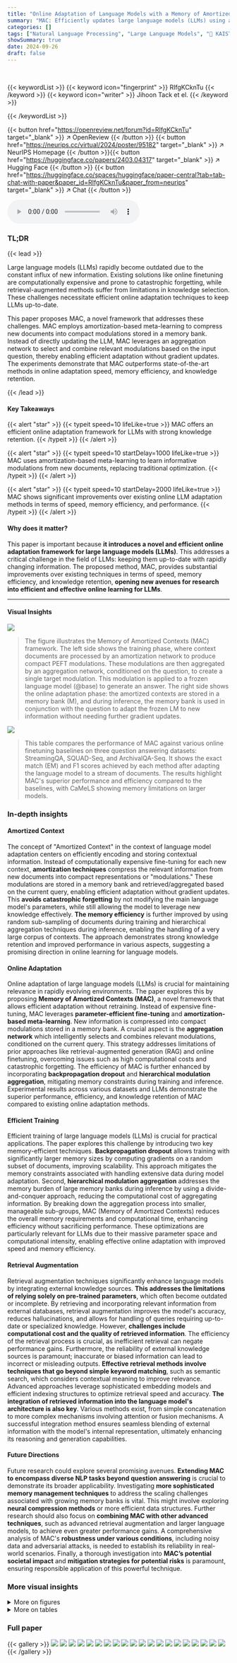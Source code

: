 ```yaml
---
title: "Online Adaptation of Language Models with a Memory of Amortized Contexts"
summary: "MAC: Efficiently updates large language models (LLMs) using a memory of compressed contexts for improved real-time knowledge retention and adaptation."
categories: []
tags: ["Natural Language Processing", "Large Language Models", "🏢 KAIST",]
showSummary: true
date: 2024-09-26
draft: false
---
```


<br>

{{< keywordList >}}
{{< keyword icon="fingerprint" >}} RIfgKCknTu {{< /keyword >}}
{{< keyword icon="writer" >}} Jihoon Tack et el. {{< /keyword >}}
 
{{< /keywordList >}}

{{< button href="https://openreview.net/forum?id=RIfgKCknTu" target="_blank" >}}
↗ OpenReview
{{< /button >}}
{{< button href="https://neurips.cc/virtual/2024/poster/95182" target="_blank" >}}
↗ NeurIPS Homepage
{{< /button >}}{{< button href="https://huggingface.co/papers/2403.04317" target="_blank" >}}
↗ Hugging Face
{{< /button >}}
{{< button href="https://huggingface.co/spaces/huggingface/paper-central?tab=tab-chat-with-paper&paper_id=RIfgKCknTu&paper_from=neurips" target="_blank" >}}
↗ Chat
{{< /button >}}



<audio controls>
    <source src="https://ai-paper-reviewer.com/RIfgKCknTu/podcast.wav" type="audio/wav">
    Your browser does not support the audio element.
</audio>


### TL;DR


{{< lead >}}

Large language models (LLMs) rapidly become outdated due to the constant influx of new information.  Existing solutions like online finetuning are computationally expensive and prone to catastrophic forgetting, while retrieval-augmented methods suffer from limitations in knowledge selection. These challenges necessitate efficient online adaptation techniques to keep LLMs up-to-date.



This paper proposes MAC, a novel framework that addresses these challenges. MAC employs amortization-based meta-learning to compress new documents into compact modulations stored in a memory bank.  Instead of directly updating the LLM, MAC leverages an aggregation network to select and combine relevant modulations based on the input question, thereby enabling efficient adaptation without gradient updates. The experiments demonstrate that MAC outperforms state-of-the-art methods in online adaptation speed, memory efficiency, and knowledge retention.

{{< /lead >}}


#### Key Takeaways

{{< alert "star" >}}
{{< typeit speed=10 lifeLike=true >}} MAC offers an efficient online adaptation framework for LLMs with strong knowledge retention. {{< /typeit >}}
{{< /alert >}}

{{< alert "star" >}}
{{< typeit speed=10 startDelay=1000 lifeLike=true >}} MAC uses amortization-based meta-learning to learn informative modulations from new documents, replacing traditional optimization. {{< /typeit >}}
{{< /alert >}}

{{< alert "star" >}}
{{< typeit speed=10 startDelay=2000 lifeLike=true >}} MAC shows significant improvements over existing online LLM adaptation methods in terms of speed, memory efficiency, and performance. {{< /typeit >}}
{{< /alert >}}

#### Why does it matter?
This paper is important because **it introduces a novel and efficient online adaptation framework for large language models (LLMs)**.  This addresses a critical challenge in the field of LLMs: keeping them up-to-date with rapidly changing information.  The proposed method, MAC, provides substantial improvements over existing techniques in terms of speed, memory efficiency, and knowledge retention, **opening new avenues for research into efficient and effective online learning for LLMs**.

------
#### Visual Insights



![](https://ai-paper-reviewer.com/RIfgKCknTu/figures_1_1.jpg)

> The figure illustrates the Memory of Amortized Contexts (MAC) framework.  The left side shows the training phase, where context documents are processed by an amortization network to produce compact PEFT modulations. These modulations are then aggregated by an aggregation network, conditioned on the question, to create a single target modulation. This modulation is applied to a frozen language model (@base) to generate an answer.  The right side shows the online adaptation phase: the amortized contexts are stored in a memory bank (M), and during inference, the memory bank is used in conjunction with the question to adapt the frozen LM to new information without needing further gradient updates.





![](https://ai-paper-reviewer.com/RIfgKCknTu/tables_5_1.jpg)

> This table compares the performance of MAC against various online finetuning baselines on three question answering datasets: StreamingQA, SQUAD-Seq, and ArchivalQA-Seq.  It shows the exact match (EM) and F1 scores achieved by each method after adapting the language model to a stream of documents. The results highlight MAC's superior performance and efficiency compared to the baselines, with CaMeLS showing memory limitations on larger models.





### In-depth insights


#### Amortized Context
The concept of "Amortized Context" in the context of language model adaptation centers on efficiently encoding and storing contextual information.  Instead of computationally expensive fine-tuning for each new context, **amortization techniques** compress the relevant information from new documents into compact representations or "modulations." These modulations are stored in a memory bank and retrieved/aggregated based on the current query, enabling efficient adaptation without gradient updates.  This **avoids catastrophic forgetting** by not modifying the main language model's parameters, while still allowing the model to leverage new knowledge effectively.  **The memory efficiency** is further improved by using random sub-sampling of documents during training and hierarchical aggregation techniques during inference, enabling the handling of a very large corpus of contexts. The approach demonstrates strong knowledge retention and improved performance in various aspects, suggesting a promising direction in online learning for language models.

#### Online Adaptation
Online adaptation of large language models (LLMs) is crucial for maintaining relevance in rapidly evolving environments.  The paper explores this by proposing **Memory of Amortized Contexts (MAC)**, a novel framework that allows efficient adaptation without retraining.  Instead of expensive fine-tuning, MAC leverages **parameter-efficient fine-tuning** and **amortization-based meta-learning**. New information is compressed into compact modulations stored in a memory bank.  A crucial aspect is the **aggregation network** which intelligently selects and combines relevant modulations, conditioned on the current query. This strategy addresses limitations of prior approaches like retrieval-augmented generation (RAG) and online finetuning, overcoming issues such as high computational costs and catastrophic forgetting.  The efficiency of MAC is further enhanced by incorporating **backpropagation dropout** and **hierarchical modulation aggregation**, mitigating memory constraints during training and inference. Experimental results across various datasets and LLMs demonstrate the superior performance, efficiency, and knowledge retention of MAC compared to existing online adaptation methods.

#### Efficient Training
Efficient training of large language models (LLMs) is crucial for practical applications.  The paper explores this challenge by introducing two key memory-efficient techniques.  **Backpropagation dropout** allows training with significantly larger memory sizes by computing gradients on a random subset of documents, improving scalability.  This approach mitigates the memory constraints associated with handling extensive data during model adaptation. Second, **hierarchical modulation aggregation** addresses the memory burden of large memory banks during inference by using a divide-and-conquer approach, reducing the computational cost of aggregating information. By breaking down the aggregation process into smaller, manageable sub-groups, MAC (Memory of Amortized Contexts) reduces the overall memory requirements and computational time, enhancing efficiency without sacrificing performance. These optimizations are particularly relevant for LLMs due to their massive parameter space and computational intensity, enabling effective online adaptation with improved speed and memory efficiency.

#### Retrieval Augmentation
Retrieval augmentation techniques significantly enhance language models by integrating external knowledge sources.  **This addresses the limitations of relying solely on pre-trained parameters**, which often become outdated or incomplete. By retrieving and incorporating relevant information from external databases, retrieval augmentation improves the model's accuracy, reduces hallucinations, and allows for handling of queries requiring up-to-date or specialized knowledge. However, **challenges include computational cost and the quality of retrieved information**.  The efficiency of the retrieval process is crucial, as inefficient retrieval can negate performance gains.  Furthermore, the reliability of external knowledge sources is paramount; inaccurate or biased information can lead to incorrect or misleading outputs.  **Effective retrieval methods involve techniques that go beyond simple keyword matching**, such as semantic search, which considers contextual meaning to improve relevance.  Advanced approaches leverage sophisticated embedding models and efficient indexing structures to optimize retrieval speed and accuracy.  **The integration of retrieved information into the language model's architecture is also key**.  Various methods exist, from simple concatenation to more complex mechanisms involving attention or fusion mechanisms. A successful integration method ensures seamless blending of external information with the model's internal representation, ultimately enhancing its reasoning and generation capabilities.

#### Future Directions
Future research could explore several promising avenues. **Extending MAC to encompass diverse NLP tasks beyond question answering** is crucial to demonstrate its broader applicability.  Investigating **more sophisticated memory management techniques** to address the scaling challenges associated with growing memory banks is vital. This might involve exploring **neural compression methods** or more efficient data structures.  Further research should also focus on **combining MAC with other advanced techniques**, such as advanced retrieval augmentation and larger language models, to achieve even greater performance gains.  A comprehensive analysis of MAC's **robustness under various conditions**, including noisy data and adversarial attacks, is needed to establish its reliability in real-world scenarios. Finally, a thorough investigation into **MAC’s potential societal impact** and **mitigation strategies for potential risks** is paramount, ensuring responsible application of this powerful technique.


### More visual insights

<details>
<summary>More on figures
</summary>


![](https://ai-paper-reviewer.com/RIfgKCknTu/figures_6_1.jpg)

> This figure compares the memory usage and time efficiency of MAC against three online finetuning baselines (Uniform, Salient Spans, and CaMeLS) for adapting a language model to a stream of documents.  The left bar chart shows the peak GPU memory allocation in gigabytes (GB) required to adapt a single document.  The right bar chart displays the time in minutes (min) needed to adapt a stream of 1,665 documents.  The experiment used the GPT2-XL model on the StreamingQA dataset. MAC demonstrates significantly lower memory usage and adaptation time compared to the baselines.


![](https://ai-paper-reviewer.com/RIfgKCknTu/figures_6_2.jpg)

> This figure shows the F1 score retention rate over time for four different online adaptation methods.  The x-axis represents the number of documents adapted after the initial adaptation of 200 documents. The y-axis represents the F1 score retention rate, calculated as the percentage of the initial F1 score maintained after further adaptation. The figure demonstrates that MAC (Memory of Amortized Contexts) significantly outperforms the baselines (Uniform, Salient Spans, and CaMeLS) in terms of knowledge retention.  The other methods show a significant decrease in F1 score as more documents are added, indicating catastrophic forgetting, while MAC maintains a much higher F1 score, demonstrating its effectiveness at preserving previously learned knowledge during online adaptation.


![](https://ai-paper-reviewer.com/RIfgKCknTu/figures_7_1.jpg)

> This figure compares the memory usage and time efficiency of MAC against other online finetuning methods for adapting Language Models.  The left-hand bar chart shows that MAC requires significantly less peak GPU memory (68% less) to adapt a single document.  The right-hand bar chart shows that MAC is also much faster (90.31% less time) to adapt a stream of 1665 documents when using the same memory constraints.  The experiment uses the GPT2-XL model on the StreamingQA dataset.


![](https://ai-paper-reviewer.com/RIfgKCknTu/figures_8_1.jpg)

> This figure visualizes the attention weights of the aggregation network's final layer.  It demonstrates how the network attends to different tokens in the gold document (containing the correct answer) and five additional documents. The additional documents are either retrieved using BM25 (a well-known information retrieval technique) or randomly selected.  The heatmaps show the attention weights, with red indicating high attention (similarity to the question) and blue indicating low attention.  This helps illustrate how the network effectively focuses on relevant information when given a question and various documents.


![](https://ai-paper-reviewer.com/RIfgKCknTu/figures_8_2.jpg)

> This figure compares different methods for reducing the size of the memory bank in the MAC model.  The methods compared are: Random Prune, Random Average, Nearest Neighbor Average, and using the Full Memory. The y-axis represents the F1 score achieved by each method on the LLaMA-2-7B model, demonstrating that the full memory achieves the highest F1 score, while other methods achieve lower, but still comparable performance.


</details>




<details>
<summary>More on tables
</summary>


![](https://ai-paper-reviewer.com/RIfgKCknTu/tables_6_1.jpg)
> This table presents the results of an experiment evaluating the performance of MAC when combined with different retrieval augmentation methods (BM25, Contriever, and DPR) on the ArchivalQA-Seq dataset.  The experiment uses the LLaMA2-7B language model and reports the exact match (EM) and F1 scores for different top-k retrieved documents (top-1, top-3, top-5).  The bold values highlight the best performance within each group of methods.

![](https://ai-paper-reviewer.com/RIfgKCknTu/tables_7_1.jpg)
> This table demonstrates the impact of the backpropagation dropout technique on the performance of the LLaMA2-7B model when trained on the StreamingQA dataset. It compares two scenarios: one without backpropagation dropout and the other using MAC with a dropout ratio of 0.75. The results reveal the effectiveness of backpropagation dropout in significantly reducing memory usage while maintaining improved F1 scores.

![](https://ai-paper-reviewer.com/RIfgKCknTu/tables_8_1.jpg)
> This table compares the performance of online adaptation using two different Parameter-Efficient Fine-Tuning (PEFT) methods: LoRA and P-tuning v2.  The experiment uses the GPT2-XL model trained on the StreamingQA dataset.  The results are measured using the Exact Match (EM) and F1 scores, which are common metrics for evaluating question answering performance. The table shows that P-tuning v2 achieved slightly better results than LoRA in this specific setting.

![](https://ai-paper-reviewer.com/RIfgKCknTu/tables_9_1.jpg)
> This table presents the results of an experiment evaluating the online adaptation performance of the proposed MAC method on out-of-distribution (OOD) datasets.  The experiment used GPT2-XL as the base language model, pre-trained on the StreamingQA dataset.  The model was then adapted to two OOD datasets: SQUAD and ArchivalQA.  The F1 score, a common metric for evaluating the performance of question answering models, is reported for both CaMeLS (a baseline method) and MAC (the proposed method) on each of the OOD datasets.  The results demonstrate the ability of MAC to generalize better to unseen data compared to the baseline.

![](https://ai-paper-reviewer.com/RIfgKCknTu/tables_9_2.jpg)
> This table presents the perplexity scores achieved by different online adaptation methods on both adapted and unseen documents.  Lower perplexity indicates better performance. The GPT2-Large language model was trained autoregressively on the StreamingQA dataset before online adaptation was performed using the various methods.  The 'Adapted' column shows results for the documents used during the adaptation process, while 'Unseen' shows the results for documents not used in adaptation, indicating generalization ability.

![](https://ai-paper-reviewer.com/RIfgKCknTu/tables_9_3.jpg)
> This table compares the performance of three different designs for the amortization network in the MAC model when training on the StreamingQA dataset. The designs are: using only the encoder of the T5 model; using only the decoder of the GPT2 model; and using the encoder and decoder parts of the T5 model. The results are measured by Exact Match (EM) and F1 score, and it shows that the encoder-decoder design (using the T5 model) performs best.

![](https://ai-paper-reviewer.com/RIfgKCknTu/tables_17_1.jpg)
> This table compares the performance of MAC against several online finetuning baselines on three question answering datasets (StreamingQA, SQUAD-Seq, and ArchivalQA-Seq).  The metrics used are Exact Match (EM) and F1 score, reflecting the accuracy of the language model after adapting to a stream of documents.  The table shows that MAC significantly outperforms the baselines across all datasets and model sizes, demonstrating its effectiveness in online adaptation.  It also notes limitations faced by some baselines due to memory constraints.

![](https://ai-paper-reviewer.com/RIfgKCknTu/tables_18_1.jpg)
> This table compares the performance of MAC against several online finetuning baselines on three different question answering datasets.  The metrics used are Exact Match (EM) and F1 score.  The baselines include methods using uniform token weighting, salient spans, and CaMeLS.  Note that CaMeLS used a smaller language model due to memory constraints on some of the datasets.  The table highlights MAC's superior performance across various datasets and model sizes.

![](https://ai-paper-reviewer.com/RIfgKCknTu/tables_18_2.jpg)
> This table compares the online adaptation performance of MAC against several online finetuning baselines across three datasets: StreamingQA, SQUAD-Seq, and ArchivalQA-Seq.  The metrics used are Exact Match (EM) and F1 score, reflecting the accuracy of question answering after adapting the language model to a stream of new documents. The table also notes instances where CaMeLS, due to memory limitations, used a smaller language model and cases where the memory constraints prevented results from being obtained.

![](https://ai-paper-reviewer.com/RIfgKCknTu/tables_19_1.jpg)
> This table compares the performance of MAC against a memory-augmented language model approach that uses context compression (CCM) and a retriever to select relevant compressed documents.  The results, shown as exact match (EM) and F1 scores, demonstrate MAC's superior performance on the StreamingQA dataset.

![](https://ai-paper-reviewer.com/RIfgKCknTu/tables_19_2.jpg)
> This table compares the performance of MAC against several online finetuning baselines on three question answering datasets.  The metrics used are Exact Match (EM) and F1 score, measuring the accuracy of the language model after adapting to a stream of documents.  The table also notes limitations encountered by some baseline methods due to memory constraints.

</details>




### Full paper

{{< gallery >}}
<img src="https://ai-paper-reviewer.com/RIfgKCknTu/1.png" class="grid-w50 md:grid-w33 xl:grid-w25" />
<img src="https://ai-paper-reviewer.com/RIfgKCknTu/2.png" class="grid-w50 md:grid-w33 xl:grid-w25" />
<img src="https://ai-paper-reviewer.com/RIfgKCknTu/3.png" class="grid-w50 md:grid-w33 xl:grid-w25" />
<img src="https://ai-paper-reviewer.com/RIfgKCknTu/4.png" class="grid-w50 md:grid-w33 xl:grid-w25" />
<img src="https://ai-paper-reviewer.com/RIfgKCknTu/5.png" class="grid-w50 md:grid-w33 xl:grid-w25" />
<img src="https://ai-paper-reviewer.com/RIfgKCknTu/6.png" class="grid-w50 md:grid-w33 xl:grid-w25" />
<img src="https://ai-paper-reviewer.com/RIfgKCknTu/7.png" class="grid-w50 md:grid-w33 xl:grid-w25" />
<img src="https://ai-paper-reviewer.com/RIfgKCknTu/8.png" class="grid-w50 md:grid-w33 xl:grid-w25" />
<img src="https://ai-paper-reviewer.com/RIfgKCknTu/9.png" class="grid-w50 md:grid-w33 xl:grid-w25" />
<img src="https://ai-paper-reviewer.com/RIfgKCknTu/10.png" class="grid-w50 md:grid-w33 xl:grid-w25" />
<img src="https://ai-paper-reviewer.com/RIfgKCknTu/11.png" class="grid-w50 md:grid-w33 xl:grid-w25" />
<img src="https://ai-paper-reviewer.com/RIfgKCknTu/12.png" class="grid-w50 md:grid-w33 xl:grid-w25" />
<img src="https://ai-paper-reviewer.com/RIfgKCknTu/13.png" class="grid-w50 md:grid-w33 xl:grid-w25" />
<img src="https://ai-paper-reviewer.com/RIfgKCknTu/14.png" class="grid-w50 md:grid-w33 xl:grid-w25" />
<img src="https://ai-paper-reviewer.com/RIfgKCknTu/15.png" class="grid-w50 md:grid-w33 xl:grid-w25" />
<img src="https://ai-paper-reviewer.com/RIfgKCknTu/16.png" class="grid-w50 md:grid-w33 xl:grid-w25" />
<img src="https://ai-paper-reviewer.com/RIfgKCknTu/17.png" class="grid-w50 md:grid-w33 xl:grid-w25" />
<img src="https://ai-paper-reviewer.com/RIfgKCknTu/18.png" class="grid-w50 md:grid-w33 xl:grid-w25" />
<img src="https://ai-paper-reviewer.com/RIfgKCknTu/19.png" class="grid-w50 md:grid-w33 xl:grid-w25" />
<img src="https://ai-paper-reviewer.com/RIfgKCknTu/20.png" class="grid-w50 md:grid-w33 xl:grid-w25" />
{{< /gallery >}}